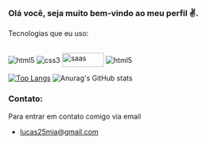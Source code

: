 ### Olá você, seja muito bem-vindo ao meu perfil ✌.


<p>Tecnologias que eu uso:</p>
<div style="display: inline_block"><br/>
<img align="center" alt="html5" src="https://img.shields.io/badge/HTML5-E34F26?style=for-the-badge&logo=html5&logoColor=white
"> <img align="center" alt="css3" src="https://img.shields.io/badge/CSS3-1572B6?style=for-the-badge&logo=css3&logoColor=white
"> <img align="center" alt="saas" width="84px" height="28px" src="https://cdn.icon-icons.com/icons2/2530/PNG/512/sass_button_icon_151921.png
"> <img align="center" alt="html5" src="https://img.shields.io/badge/Tailwind_CSS-38B2AC?style=for-the-badge&logo=tailwind-css&logoColor=white
">
</div>




[![Top Langs](https://github-readme-stats.vercel.app/api/top-langs/?username=LucasLamarques&layout=compact)](https://github.com/anuraghazra/github-readme-stats)
![Anurag's GitHub stats](https://github-readme-stats.vercel.app/api?username=LucasLamarques&show_icons=true&theme=tokyonight)

### Contato:
Para entrar em contato comigo via email
- lucas25mia@gmail.com

